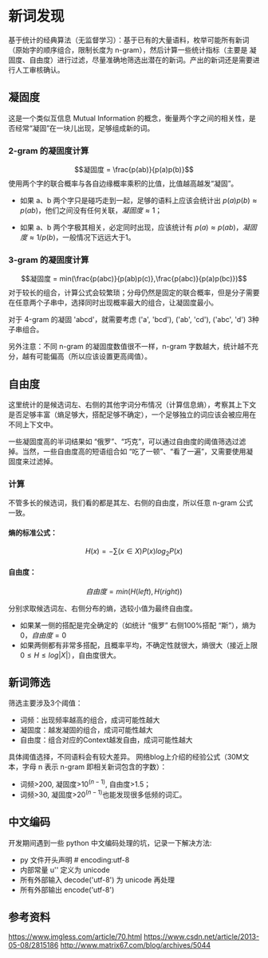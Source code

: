 # 新词发现
基于统计的经典算法（无监督学习）：基于已有的大量语料，枚举可能所有新词（原始字的顺序组合，限制长度为 n-gram），然后计算一些统计指标（主要是 凝固度、自由度）进行过滤，尽量准确地筛选出潜在的新词。产出的新词还是需要进行人工审核确认。

## 凝固度
这是一个类似互信息 Mutual Information 的概念，衡量两个字之间的相关性，是否经常“凝固”在一块儿出现，足够组成新的词。

### 2-gram 的凝固度计算
$$凝固度 = \frac{p(ab)}{p(a)p(b)}$$
使用两个字的联合概率与各自边缘概率乘积的比值，比值越高越发“凝固”。

- 如果 a、b 两个字只是碰巧走到一起，足够的语料上应该会统计出 $p(a)p(b)\approx p(ab)$，他们之间没有任何关联，$凝固度 \approx 1$；

- 如果 a、b 两个字极其相关，必定同时出现，应该统计有 $p(a)\approx p(ab)$，$凝固度 \approx 1/p(b)$，一般情况下远远大于1。

### 3-gram 的凝固度计算
$$凝固度 = min(\frac{p(abc)}{p(ab)p(c)},\frac{p(abc)}{p(a)p(bc)})$$
对于较长的组合，计算公式会较繁琐；分母仍然是固定的联合概率，但是分子需要在任意两个子串中，选择同时出现概率最大的组合，让凝固度最小。

对于 4-gram 的凝固 'abcd'，就需要考虑 ('a', 'bcd'), ('ab', 'cd'), ('abc', 'd') 3种子串组合。

另外注意：不同 n-gram 的凝固度数值很不一样，n-gram 字数越大，统计越不充分，越有可能偏高（所以应该设置更高阈值）。


## 自由度
这里统计的是候选词左、右侧的其他字词分布情况（计算信息熵），考察其上下文是否足够丰富（熵足够大，搭配足够不确定），一个足够独立的词应该会被应用在不同上下文中。

一些凝固度高的半词结果如 “俄罗”、“巧克”，可以通过自由度的阈值筛选过滤掉。当然，一些自由度高的短语组合如 “吃了一顿”、“看了一遍”，又需要使用凝固度来过滤掉。

### 计算
不管多长的候选词，我们看的都是其左、右侧的自由度，所以任意 n-gram 公式一致。

#### 熵的标准公式：
$$H(x)=-\sum (x\in X)P(x)log_2P(x)$$

#### 自由度：
$$自由度 = min(H(left), H(right))$$

分别求取候选词左、右侧分布的熵，选较小值为最终自由度。

- 如果某一侧的搭配是完全确定的（如统计 “俄罗” 右侧100%搭配 “斯”），熵为0，$自由度 = 0$
- 如果两侧都有非常多搭配，且概率平均，不确定性就很大，熵很大（接近上限 $0\le H \le log|X|$），自由度很大。

## 新词筛选
筛选主要涉及3个阈值：

- 词频：出现频率越高的组合，成词可能性越大
- 凝固度：越发凝固的组合，成词可能性越大
- 自由度：组合对应的Context越发自由，成词可能性越大

具体阈值选择，不同语料会有较大差异。
网络blog上介绍的经验公式（30M文本，字母 n 表示 n-gram 即相关新词包含的字数）：

- 词频>200, 凝固度>$10^{(n-1)}$, 自由度>1.5；
- 词频>30, 凝固度>$20^{(n-1)}$也能发现很多低频的词汇。

## 中文编码
开发期间遇到一些 python 中文编码处理的坑，记录一下解决方法:

- py 文件开头声明 # encoding:utf-8
- 内部常量 u'' 定义为 unicode
- 所有外部输入 decode('utf-8') 为 unicode 再处理
- 所有外部输出 encode('utf-8')


## 参考资料
https://www.imgless.com/article/70.html
https://www.csdn.net/article/2013-05-08/2815186
http://www.matrix67.com/blog/archives/5044


